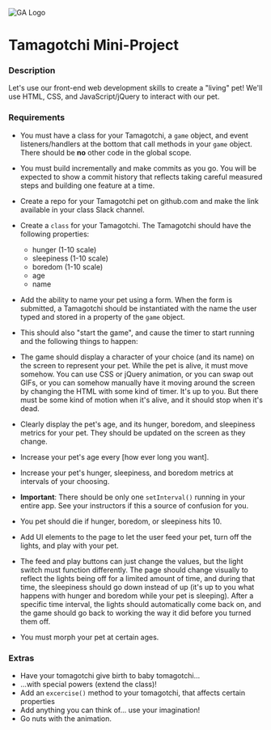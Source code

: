 ![GA Logo](https://camo.githubusercontent.com/6ce15b81c1f06d716d753a61f5db22375fa684da/68747470733a2f2f67612d646173682e73332e616d617a6f6e6177732e636f6d2f70726f64756374696f6e2f6173736574732f6c6f676f2d39663838616536633963333837313639306533333238306663663535376633332e706e67)
# Tamagotchi Mini-Project

### Description

Let's use our front-end web development skills to create a "living" pet! We'll use HTML, CSS, and JavaScript/jQuery to interact with our pet.

### Requirements

* You must have a class for your Tamagotchi, a `game` object, and event listeners/handlers at the bottom that call methods in your `game` object.  There should be **no** other code in the global scope.
* You must build incrementally and make commits as you go.  You will be expected to show a commit history that reflects taking careful measured steps and building one feature at a time. 
  
* Create a repo for your Tamagotchi pet on github.com and make the link available in your class Slack channel.

* Create a `class` for your Tamagotchi.  The Tamagotchi should have the following properties:
  * hunger (1-10 scale)
  * sleepiness (1-10 scale)
  * boredom (1-10 scale)
  * age
  * name

* Add the ability to name your pet using a form. When the form is submitted, a Tamagotchi should be instantiated with the name the user typed and stored in a property of the `game` object.

* This should also "start the game", and cause the timer to start running and the following things to happen:

* The game should display a character of your choice (and its name) on the screen to represent your pet. While the pet is alive, it must move somehow.  You can use CSS or jQuery animation, or you can swap out GIFs, or you can somehow manually have it moving around the screen by changing the HTML with some kind of timer.  It's up to you.  But there must be some kind of motion when it's alive, and it should stop when it's dead.

* Clearly display the pet's age, and its hunger, boredom, and sleepiness metrics for your pet.  They should be updated on the screen as they change.
  
* Increase your pet's age every [how ever long you want].

* Increase your pet's hunger, sleepiness, and boredom metrics at intervals of your choosing.  

* **Important**: There should be only one `setInterval()` running in your entire app. See your instructors if this a source of confusion for you.

* You pet should die if hunger, boredom, or sleepiness hits 10.

* Add UI elements to the page to let the user feed your pet, turn off the lights, and play with your pet.
* The feed and play buttons can just change the values, but the light switch must function differently.  The page should change visually to reflect the lights being off for a limited amount of time, and during that time, the sleepiness should go down instead of up (it's up to you what happens with hunger and boredom while your pet is sleeping).  After a specific time interval, the lights should automatically come back on, and the game should go back to working the way it did before you turned them off.
* You must morph your pet at certain ages.



### Extras
* Have your tomagotchi give birth to baby tomagotchi...
* ...with special powers (extend the class)!
* Add an `excercise()` method to your tomagotchi, that affects certain properties
* Add anything you can think of... use your imagination!
* Go nuts with the animation. 
